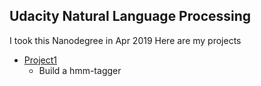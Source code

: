 ## Udacity Natural Language Processing

I took this Nanodegree in Apr 2019
Here are my projects

* [Project1](https://github.com/beaker69a/Udacity_NLP/tree/master/Project1) 
  * Build a hmm-tagger
